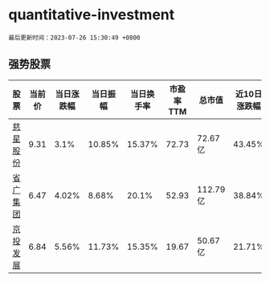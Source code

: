 # quantitative-investment

`最后更新时间：2023-07-26 15:30:49 +0800`

## 强势股票

|股票|当前价|当日涨跌幅|当日振幅|当日换手率|市盈率TTM|总市值|近10日涨跌幅|
|----|----|----|----|----|----|----|----|
|[慈星股份](https://xueqiu.com/S/SZ300307)|9.31|3.1%|10.85%|15.37%|72.73|72.67亿|43.45%|
|[省广集团](https://xueqiu.com/S/SZ002400)|6.47|4.02%|8.68%|20.1%|52.93|112.79亿|38.84%|
|[京投发展](https://xueqiu.com/S/SH600683)|6.84|5.56%|11.73%|15.35%|19.67|50.67亿|21.71%|
